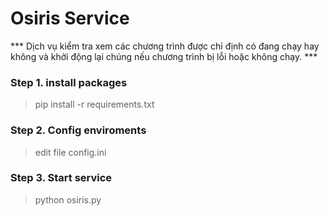 # Osiris Service
*** Dịch vụ kiểm tra xem các chương trình được chỉ định có đang chạy hay không và khởi động lại chúng nếu chương trình bị lỗi hoặc không chạy. ***


### Step 1. install packages

> pip install -r requirements.txt

### Step 2. Config enviroments

> edit file config.ini

### Step 3. Start service

> python osiris.py